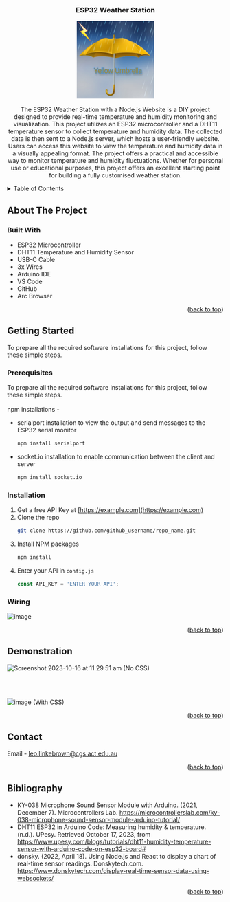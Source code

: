 <br />
<div align="center">

<h3 align="center">ESP32 Weather Station</h3>

<a href="https://github.com/leolinkebrown/IoT_Assignment_LHLB_IT_9">
    <img src="images/Yellow Umbrella.png" alt="Logo" width="180" height="180">
  </a>

  <p align="center">
    The ESP32 Weather Station with a Node.js Website is a DIY project designed to provide real-time temperature and humidity monitoring and visualization. This project utilizes an ESP32 microcontroller and a DHT11 temperature sensor to collect temperature and humidity data. The collected data is then sent to a Node.js server, which hosts a user-friendly website. Users can access this website to view the temperature and humidity data in a visually appealing format. The project offers a practical and accessible way to monitor temperature and humidity fluctuations. Whether for personal use or educational purposes, this project offers an excellent starting point for building a fully customised weather station.
    <br />
  </p>
</div>



<!-- TABLE OF CONTENTS -->
<details>
  <summary>Table of Contents</summary>
  <ol>
    <li>
      <a href="#about-the-project">About The Project</a>
      <ul>
        <li><a href="#built-with">Built With</a></li>
      </ul>
    </li>
    <li>
      <a href="#getting-started">Getting Started</a>
      <ul>
        <li><a href="#prerequisites">Prerequisites</a></li>
        <li><a href="#installation">Installation</a></li>
      </ul>
    </li>
    <li><a href="#demonstration">Demonstration</a></li>
    <li><a href="#contact">Contact</a></li>
    <li><a href="#bibliography">Bibliography</a></li>
  </ol>
</details>

<!-- ABOUT THE PROJECT -->
## About The Project

### Built With

- ESP32 Microcontroller
- DHT11 Temperature and Humidity Sensor
- USB-C Cable
- 3x Wires
- Arduino IDE
- VS Code
- GitHub
- Arc Browser

<p align="right">(<a href="#readme-top">back to top</a>)</p>



<!-- GETTING STARTED -->
## Getting Started

To prepare all the required software installations for this project, follow these simple steps.

### Prerequisites

To prepare all the required software installations for this project, follow these simple steps.
<br></br>
npm installations - 
* serialport installation to view the output and send messages to the ESP32 serial monitor
  ```sh
  npm install serialport
  ```
* socket.io installation to enable communication between the client and server
  ```sh
  npm install socket.io
  ```

### Installation

1. Get a free API Key at [https://example.com](https://example.com)
2. Clone the repo
   ```sh
   git clone https://github.com/github_username/repo_name.git
   ```
3. Install NPM packages
   ```sh
   npm install
   ```
4. Enter your API in `config.js`
   ```js
   const API_KEY = 'ENTER YOUR API';
   ```
### Wiring
![image](https://github.com/leolinkebrown/IoT_Assignment_LHLB_IT_9/assets/141324171/ebff2e6f-0dfa-4960-a72c-b681ca0a93a0)

<p align="right">(<a href="#readme-top">back to top</a>)</p>

<!-- Demonstration -->
## Demonstration

<img width="1271" alt="Screenshot 2023-10-16 at 11 29 51 am" src="https://github.com/leolinkebrown/IoT_Assignment_LHLB_IT_9/assets/141324171/4c8b31f8-6bfb-4546-b709-69f402387a3b">
(No CSS)

<br></br>

![image](https://github.com/leolinkebrown/IoT_Assignment_LHLB_IT_9/assets/141324171/4059154e-d2f1-4e1f-931e-eb1e6571402b)
(With CSS)


<p align="right">(<a href="#readme-top">back to top</a>)</p>

<!-- CONTACT -->
## Contact

Email - leo.linkebrown@cgs.act.edu.au

<p align="right">(<a href="#readme-top">back to top</a>)</p>



<!-- Bibliography -->
## Bibliography

- KY-038 Microphone Sound Sensor Module with Arduino. (2021, December 7). Microcontrollers Lab. https://microcontrollerslab.com/ky-038-microphone-sound-sensor-module-arduino-tutorial/
- DHT11 ESP32 in Arduino Code: Measuring humidity & temperature. (n.d.). UPesy. Retrieved October 17, 2023, from https://www.upesy.com/blogs/tutorials/dht11-humidity-temperature-sensor-with-arduino-code-on-esp32-board#
- donsky. (2022, April 18). Using Node.js and React to display a chart of real-time sensor readings. Donskytech.com. https://www.donskytech.com/display-real-time-sensor-data-using-websockets/

<p align="right">(<a href="#readme-top">back to top</a>)</p>
